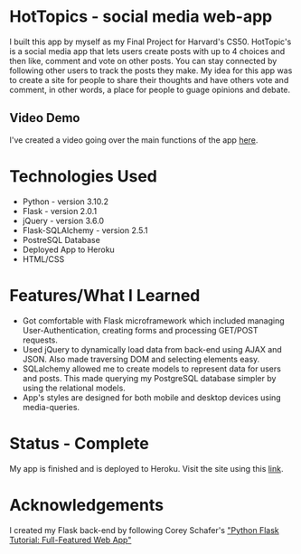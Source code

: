 # HotTopics - social media web-app
I built this app by myself as my Final Project for Harvard's CS50. HotTopic's is a social media app that lets users create posts with up to 4 choices and then like, comment and vote on other posts. You can stay connected by following other users to track the posts they make. My idea for this app was to create a site for people to share their thoughts and have others vote and comment, in other words, a place for people to guage opinions and debate.

## Video Demo
I've created a video going over the main functions of the app [here](LINK).

# Technologies Used
- Python - version 3.10.2
- Flask - version 2.0.1
- jQuery - version 3.6.0
- Flask-SQLAlchemy - version 2.5.1
- PostreSQL Database
- Deployed App to Heroku
- HTML/CSS

# Features/What I Learned
- Got comfortable with Flask microframework which included managing User-Authentication, creating forms and processing GET/POST requests.
- Used jQuery to dynamically load data from back-end using AJAX and JSON. Also made traversing DOM and selecting elements easy.
- SQLalchemy allowed me to create models to represent data for users and posts. This made querying my PostgreSQL database simpler by using the relational models.
- App's styles are designed for both mobile and desktop devices using media-queries.

# Status - Complete
My app is finished and is deployed to Heroku. Visit the site using this [link](https://hottopics1.herokuapp.com/).

# Acknowledgements
I created my Flask back-end by following Corey Schafer's ["Python Flask Tutorial: Full-Featured Web App"](https://www.youtube.com/watch?v=MwZwr5Tvyxo&list=PL-osiE80TeTs4UjLw5MM6OjgkjFeUxCYH)
